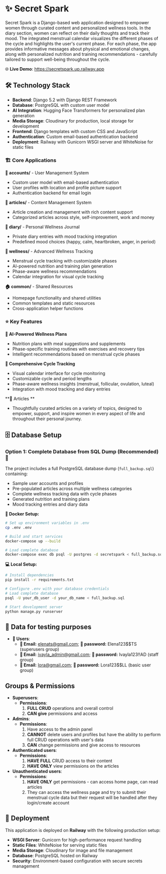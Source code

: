 # ✨ Secret Spark 

Secret Spark is a Django-based web application designed to empower women through curated content and personalized wellness tools. 
In the diary section, women can reflect on their daily thoughts and track their mood. 
The integrated menstrual calendar visualizes the different phases of the cycle and highlights the user's current phase. 
For each phase, the app provides informative messages about physical and emotional changes, along with personalized nutrition and training recommendations - carefully tailored to support well-being throughout the cycle. 

🌐 **Live Demo**: https://secretspark.up.railway.app

## 🛠️ Technology Stack

- **Backend**: Django 5.2 with Django REST Framework
- **Database**: PostgreSQL with custom user model
- **AI Integration**: Hugging Face Transformers for personalized plan generation
- **Media Storage**: Cloudinary for production, local storage for development
- **Frontend**: Django templates with custom CSS and JavaScript
- **Authentication**: Custom email-based authentication backend
- **Deployment**: Railway with Gunicorn WSGI server and WhiteNoise for static files


### 🏗️ Core Applications

**👤 accounts/** - User Management System
- Custom user model with email-based authentication
- User profiles with location and profile picture support
- Authentication backend for email login

**📰 articles/** - Content Management System
- Article creation and management with rich content support
- Categorized articles across style, self-improvement, work and money

**📖 diary/** - Personal Wellness Journal
- Private diary entries with mood tracking integration
- Predefined mood choices (happy, calm, heartbroken, anger, in period)

**🌸 wellness/** - Advanced Wellness Tracking
- Menstrual cycle tracking with customizable phases
- AI-powered nutrition and training plan generation
- Phase-aware wellness recommendations
- Calendar integration for visual cycle tracking

**🏠 common/** - Shared Resources
- Homepage functionality and shared utilities
- Common templates and static resources
- Cross-application helper functions

### ⭐ Key Features

**🤖 AI-Powered Wellness Plans**
- Nutrition plans with meal suggestions and supplements
- Phase-specific training routines with exercises and recovery tips
- Intelligent recommendations based on menstrual cycle phases

**📅 Comprehensive Cycle Tracking**
- Visual calendar interface for cycle monitoring
- Customizable cycle and period lengths
- Phase-aware wellness insights (menstrual, follicular, ovulation, luteal)
- Integration with mood tracking and diary entries

**💼 Articles **
- Thoughtfully curated articles on a variety of topics, designed to empower, support, and inspire women in every aspect of life and throughout their personal journey. 


## 🗄️ Database Setup

### Option 1: Complete Database from SQL Dump (Recommended) 🚀

The project includes a full PostgreSQL database dump (`full_backup.sql`) containing:
-  Sample user accounts and profiles
-  Pre-populated articles across multiple wellness categories
-  Complete wellness tracking data with cycle phases
-  Generated nutrition and training plans
-  Mood tracking entries and diary data

**🐳 Docker Setup:**
```bash
# Set up environment variables in .env
cp .env .env

# Build and start services
docker-compose up --build

# Load complete database
docker-compose exec db psql -U postgres -d secretspark < full_backup.sql
```

**💻 Local Setup:**
```bash
# Install dependencies
pip install -r requirements.txt

# Configure .env with your database credentials
# Load complete database
psql -U your_db_user -d your_db_name < full_backup.sql

# Start development server
python manage.py runserver
```
## 🧪 Data for testing purposes
- **👥 Users**:
  - **📧 Email:** elenats@gmail.com; **🔑 password:** Elena123$$TS (superusers group)
  - **📧 Email:** ivayla_admin@gmail.com; **🔑 password:** Ivayla123!!AD (staff group)
  - **📧 Email:** lora@gmail.com; **🔑 password:** Lora123$$LL (basic user group)

## Groups & Permissions
- **Superusers**:
  - **Permissions**: 
    1. **FULL CRUD** operations and overall control
    2. **CAN give** permissions and access
- **Admins**:
  - **Permissions**: 
    1. Have access to the admin panel
    2. **CANNOT** delete users and profiles but have the ability to perform full CRUD operations with user's data
    3. **CAN** change permissions and give access to resources
- **Authenticated users**:
  - **Permissions**:
    1. **HAVE FULL** CRUD access to their content
    2. **HAVE ONLY** view permissions on the articles
- **Unauthenticated users**:
  - **Permissions**:
    1. **HAVE ONLY** get permissions - can access home page, can read articles 
    2. They can access the wellness page and try to submit their menstrual cycle data but their request will be handled after they login/create account


## 🚀 Deployment

This application is deployed on **Railway** with the following production setup:
- **WSGI Server**: Gunicorn for high-performance request handling
- **Static Files**: WhiteNoise for serving static files
- **Media Storage**: Cloudinary for image and file management
- **Database**: PostgreSQL hosted on Railway
- **Security**: Environment-based configuration with secure secrets management

